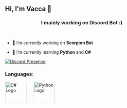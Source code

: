 ## Hi, I'm Vacca 👋

<h3 align="center">I mainly working on Discord Bot :)</h3><br>

- 🔭 I’m currently working on **Scorpion Bot**

- 🌱 I’m currently learning **Python** and **C#**

[![Discord Presence](https://lanyard.cnrad.dev/api/1030951880936935525)](https://discord.com/users/1030951880936935525)

<h3 align="left">Languages:</h3>
<p>
  <img src="https://upload.wikimedia.org/wikipedia/commons/b/bd/Logo_C_sharp.svg" alt="C# Logo" width="70" style="margin-right: 20px;"/>
  <img src="https://upload.wikimedia.org/wikipedia/commons/c/c3/Python-logo-notext.svg" alt="Python Logo" width="70"/>
</p>



